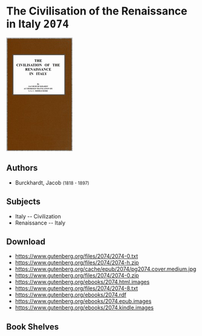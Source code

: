 # The Civilisation of the Renaissance in Italy <kbd>2074</kbd>

![](./cover.medium.jpg "")

## Authors


 - Burckhardt, Jacob <small>(1818 - 1897)</small>

## Subjects


 - Italy -- Civilization
 - Renaissance -- Italy

## Download


 - https://www.gutenberg.org/files/2074/2074-0.txt
 - https://www.gutenberg.org/files/2074/2074-h.zip
 - https://www.gutenberg.org/cache/epub/2074/pg2074.cover.medium.jpg
 - https://www.gutenberg.org/files/2074/2074-0.zip
 - https://www.gutenberg.org/ebooks/2074.html.images
 - https://www.gutenberg.org/files/2074/2074-8.txt
 - https://www.gutenberg.org/ebooks/2074.rdf
 - https://www.gutenberg.org/ebooks/2074.epub.images
 - https://www.gutenberg.org/ebooks/2074.kindle.images

## Book Shelves


